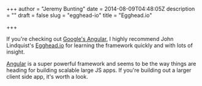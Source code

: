 +++
author = "Jeremy Bunting"
date = 2014-08-09T04:48:05Z
description = ""
draft = false
slug = "egghead-io"
title = "Egghead.io"

+++

If you're checking out [Google's Angular](http://angularjs.org/), I highly recommend John Lindquist's [Egghead.io](http://egghead.io/lessons) for learning the framework quickly and with lots of insight.

[Angular](http://angularjs.org/) is a super powerful framework and seems to be the way things are heading for building scalable large JS apps. If you're building out a
larger client side app, it's worth a look.

